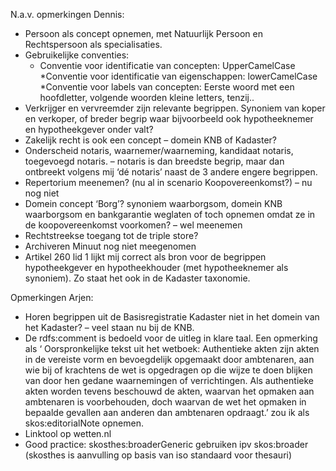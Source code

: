 N.a.v. opmerkingen Dennis:
* Persoon als concept opnemen, met Natuurlijk Persoon en Rechtspersoon als specialisaties.
* Gebruikelijke conventies:
  * Conventie voor identificatie van concepten: UpperCamelCase
  *Conventie voor identificatie van eigenschappen: lowerCamelCase
  *Conventie voor labels van concepten: Eerste woord met een hoofdletter, volgende woorden kleine letters, tenzij..
* Verkrijger en vervreemder zijn relevante begrippen. Synoniem van koper en verkoper, of breder begrip waar bijvoorbeeld ook hypotheeknemer en hypotheekgever onder valt?
* Zakelijk recht is ook een concept – domein KNB of Kadaster?
* Onderscheid notaris, waarnemer/waarneming, kandidaat notaris, toegevoegd notaris. – notaris is dan breedste begrip, maar dan ontbreekt volgens mij ‘dé notaris’ naast de 3 andere engere begrippen.
* Repertorium meenemen? (nu al in scenario Koopovereenkomst?) – nu nog niet
* Domein concept ‘Borg’? synoniem waarborgsom, domein KNB
waarborgsom en bankgarantie weglaten of toch opnemen omdat ze in de koopovereenkomst voorkomen? – wel meenemen
* Rechtstreekse toegang tot de triple store?
* Archiveren Minuut nog niet meegenomen
* Artikel 260 lid 1 lijkt mij correct als bron voor de begrippen hypotheekgever en hypotheekhouder (met hypotheeknemer als synoniem). Zo staat het ook in de Kadaster taxonomie.

Opmerkingen Arjen:
* Horen begrippen uit de Basisregistratie Kadaster niet in het domein van het Kadaster? – veel staan nu bij de KNB.
* De rdfs:comment is bedoeld voor de uitleg in klare taal. Een opmerking als ‘ Oorspronkelijke tekst uit het wetboek: Authentieke akten zijn akten in de vereiste vorm en bevoegdelijk opgemaakt door ambtenaren, aan wie bij of krachtens de wet is opgedragen op die wijze te doen blijken van door hen gedane waarnemingen of verrichtingen. Als authentieke akten worden tevens beschouwd de akten, waarvan het opmaken aan ambtenaren is voorbehouden, doch waarvan de wet het opmaken in bepaalde gevallen aan anderen dan ambtenaren opdraagt.’  zou ik als skos:editorialNote opnemen. 
* Linktool op wetten.nl
* Good practice: skosthes:broaderGeneric gebruiken ipv skos:broader (skosthes is aanvulling op basis van iso standaard voor thesauri)
